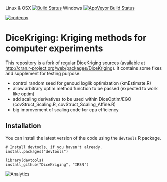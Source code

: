 Linux & OSX [![Build Status](https://travis-ci.org/IRSN/DiceKriging.png)](https://travis-ci.org/IRSN/DiceKriging)
Windows [![AppVeyor Build Status](https://ci.appveyor.com/api/projects/status/github/IRSN/DiceKriging?branch=master&svg=true)](https://ci.appveyor.com/project/IRSN/DiceKriging)

[![codecov](https://codecov.io/gh/IRSN/DiceKriging/branch/master/graph/badge.svg)](https://codecov.io/gh/IRSN/DiceKriging)

# DiceKriging: Kriging methods for computer experiments

This repository is a fork of regular DiceKriging sources (available at http://cran.r-project.org/web/packages/DiceKriging).
It contains some fixes and supplement for testing purpose:

 * control random seed for genoud loglik optimization (kmEstimate.R)
 * allow arbitrary optim.method function to be passed (expected to work like optim)
 * add scaling derivatives to be used within DiceOptim/EGO (covStruct_Scaling.R, covStruct_Scaling_Affine.R)
 * big improvement of scaling code for cpu efficiency

Installation
------------

You can install the latest version of the code using the `devtools` R package.

```
# Install devtools, if you haven't already.
install.packages("devtools")

library(devtools)
install_github("DiceKriging", "IRSN")
```

![Analytics](https://ga-beacon.appspot.com/UA-109580-20/DiceKriging)
